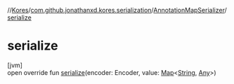 //[Kores](../../../index.md)/[com.github.jonathanxd.kores.serialization](../index.md)/[AnnotationMapSerializer](index.md)/[serialize](serialize.md)

# serialize

[jvm]\
open override fun [serialize](serialize.md)(encoder: Encoder, value: [Map](https://kotlinlang.org/api/latest/jvm/stdlib/kotlin.collections/-map/index.html)<[String](https://kotlinlang.org/api/latest/jvm/stdlib/kotlin/-string/index.html), [Any](https://kotlinlang.org/api/latest/jvm/stdlib/kotlin/-any/index.html)>)
